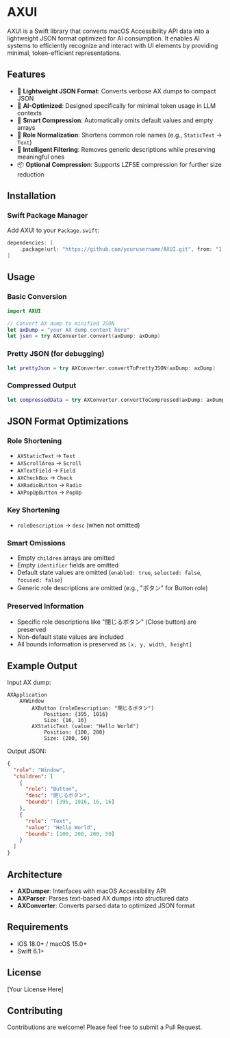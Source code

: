 # AXUI

AXUI is a Swift library that converts macOS Accessibility API data into a lightweight JSON format optimized for AI consumption. It enables AI systems to efficiently recognize and interact with UI elements by providing minimal, token-efficient representations.

## Features

- 🚀 **Lightweight JSON Format**: Converts verbose AX dumps to compact JSON
- 🤖 **AI-Optimized**: Designed specifically for minimal token usage in LLM contexts
- 🎯 **Smart Compression**: Automatically omits default values and empty arrays
- 📝 **Role Normalization**: Shortens common role names (e.g., `StaticText` → `Text`)
- 🔧 **Intelligent Filtering**: Removes generic descriptions while preserving meaningful ones
- 📦 **Optional Compression**: Supports LZFSE compression for further size reduction

## Installation

### Swift Package Manager

Add AXUI to your `Package.swift`:

```swift
dependencies: [
    .package(url: "https://github.com/yourusername/AXUI.git", from: "1.0.0")
]
```

## Usage

### Basic Conversion

```swift
import AXUI

// Convert AX dump to minified JSON
let axDump = "your AX dump content here"
let json = try AXConverter.convert(axDump: axDump)
```

### Pretty JSON (for debugging)

```swift
let prettyJson = try AXConverter.convertToPrettyJSON(axDump: axDump)
```

### Compressed Output

```swift
let compressedData = try AXConverter.convertToCompressed(axDump: axDump)
```

## JSON Format Optimizations

### Role Shortening
- `AXStaticText` → `Text`
- `AXScrollArea` → `Scroll`
- `AXTextField` → `Field`
- `AXCheckBox` → `Check`
- `AXRadioButton` → `Radio`
- `AXPopUpButton` → `PopUp`

### Key Shortening
- `roleDescription` → `desc` (when not omitted)

### Smart Omissions
- Empty `children` arrays are omitted
- Empty `identifier` fields are omitted
- Default state values are omitted (`enabled: true`, `selected: false`, `focused: false`)
- Generic role descriptions are omitted (e.g., "ボタン" for Button role)

### Preserved Information
- Specific role descriptions like "閉じるボタン" (Close button) are preserved
- Non-default state values are included
- All bounds information is preserved as `[x, y, width, height]`

## Example Output

Input AX dump:
```
AXApplication
    AXWindow
        AXButton (roleDescription: "閉じるボタン")
            Position: {395, 1016}
            Size: {16, 16}
        AXStaticText (value: "Hello World")
            Position: {100, 200}
            Size: {200, 50}
```

Output JSON:
```json
{
  "role": "Window",
  "children": [
    {
      "role": "Button",
      "desc": "閉じるボタン",
      "bounds": [395, 1016, 16, 16]
    },
    {
      "role": "Text",
      "value": "Hello World",
      "bounds": [100, 200, 200, 50]
    }
  ]
}
```

## Architecture

- **AXDumper**: Interfaces with macOS Accessibility API
- **AXParser**: Parses text-based AX dumps into structured data
- **AXConverter**: Converts parsed data to optimized JSON format

## Requirements

- iOS 18.0+ / macOS 15.0+
- Swift 6.1+

## License

[Your License Here]

## Contributing

Contributions are welcome! Please feel free to submit a Pull Request.